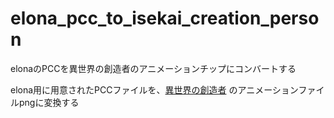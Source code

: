 # elona_pcc_to_isekai_creation_person
elonaのPCCを異世界の創造者のアニメーションチップにコンバートする

elona用に用意されたPCCファイルを、[異世界の創造者](https://www.dlsite.com/home/work/=/product_id/RJ01038533.html) のアニメーションファイルpngに変換する
